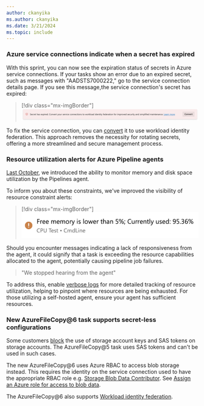 ```yaml
---
author: ckanyika
ms.author: ckanyika
ms.date: 3/21/2024
ms.topic: include
---
```


### Azure service connections indicate when a secret has expired

With this sprint, you can now see the expiration status of secrets in Azure service connections. If your tasks show an error due to an expired secret, such as messages with "AADSTS7000222," go to the service connection details page. If you see this message,the service connection's secret has expired:

> [!div class="mx-imgBorder"]
> ![Screenshot of secret has expired.](../../media/236-pipelines-02.png "Screenshot of secret has expired")

To fix the service connection, you can [convert](https://aka.ms/azdo-rm-workload-identity-conversion) it to use workload identity federation. This approach removes the necessity for rotating secrets, offering a more streamlined and secure management process.

### Resource utilization alerts for Azure Pipeline agents

[Last October](/azure/devops/release-notes/2023/pipelines/sprint-228-update#pipeline-logs-now-contain-resource-utilization), we introduced the ability to monitor memory and disk space utilization by the Pipelines agent.

To inform you about these constraints, we've improved the visibility of resource constraint alerts:

> [!div class="mx-imgBorder"]
> ![Screenshot of Limited memory and disk space warning.](../../media/236-pipelines-01.png "Screenshot of Limited memory and disk space warning")

Should you encounter messages indicating a lack of responsiveness from the agent, it could signify that a task is exceeding the resource capabilities allocated to the agent, potentially causing pipeline job failures. 

> "We stopped hearing from the agent"

To address this, enable [verbose logs](/azure/devops/pipelines/troubleshooting/review-logs?view=azure-devops&branch=pr-en-us-6616&tabs=windows-agent#configure-verbose-logs) for more detailed tracking of resource utilization, helping to pinpoint where resources are being exhausted. For those utilizing a self-hosted agent, ensure your agent has sufficient resources.

### New AzureFileCopy@6 task supports secret-less configurations

Some customers [block](https://learn.microsoft.com/azure/storage/common/shared-key-authorization-prevent?tabs=portal) the use of storage account keys and SAS tokens on storage accounts. The AzureFileCopy@5 task uses SAS tokens and can't be used in such cases.

The new AzureFileCopy@6 uses Azure RBAC to access blob storage instead. This requires the identity on the service connection used to have the appropriate RBAC role e.g. [Storage Blob Data Contributor](https://learn.microsoft.com/azure/role-based-access-control/built-in-roles/storage#storage-blob-data-contributor). See [Assign an Azure role for access to blob data](https://learn.microsoft.com/azure/storage/blobs/assign-azure-role-data-access?tabs=portal).

The AzureFileCopy@6 also supports [Workload identity federation](https://aka.ms/azdo-rm-workload-identity).
